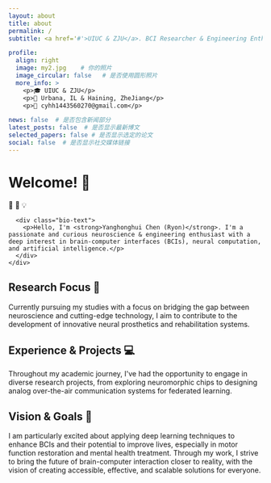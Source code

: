 ```yaml
---
layout: about
title: about
permalink: /
subtitle: <a href='#'>UIUC & ZJU</a>. BCI Researcher & Engineering Enthusiast.

profile:
  align: right
  image: my2.jpg    # 你的照片
  image_circular: false   # 是否使用圆形照片
  more_info: >
    <p>🎓 UIUC & ZJU</p>
    <p>📍 Urbana, IL & Haining, ZheJiang</p>
    <p>📧 cyhh1443560270@gmail.com</p>

news: false  # 是否包含新闻部分
latest_posts: false  # 是否显示最新博文
selected_papers: false # 是否显示选定的论文
social: false  # 是否显示社交媒体链接
---
```


# Welcome! 👋

<div class="row">
  <div class="col-sm-12">
    <div class="about-section">
      <div class="bio-header">
        <span class="emoji-large">🧠</span>
        <span class="emoji-large">🤖</span>
        <span class="emoji-large">💡</span>
      </div>
      
      <div class="bio-text">
        <p>Hello, I'm <strong>Yanghonghui Chen (Ryon)</strong>. I'm a passionate and curious neuroscience & engineering enthusiast with a deep interest in brain-computer interfaces (BCIs), neural computation, and artificial intelligence.</p>
      </div>
    </div>
  </div>
</div>

## Research Focus 🔬

<div class="row">
  <div class="col-sm-12">
    <div class="research-interests">
      <p>Currently pursuing my studies with a focus on bridging the gap between neuroscience and cutting-edge technology, I aim to contribute to the development of innovative neural prosthetics and rehabilitation systems.</p>
    </div>
  </div>
</div>

## Experience & Projects 💻

<div class="row">
  <div class="col-sm-12">
    <div class="experience">
      <p>Throughout my academic journey, I've had the opportunity to engage in diverse research projects, from exploring neuromorphic chips to designing analog over-the-air communication systems for federated learning.</p>
    </div>
  </div>
</div>

## Vision & Goals 🎯

<div class="row">
  <div class="col-sm-12">
    <div class="vision">
      <p>I am particularly excited about applying deep learning techniques to enhance BCIs and their potential to improve lives, especially in motor function restoration and mental health treatment. Through my work, I strive to bring the future of brain-computer interaction closer to reality, with the vision of creating accessible, effective, and scalable solutions for everyone.</p>
    </div>
  </div>
</div>
